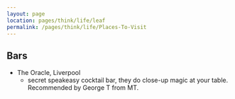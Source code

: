 ```yaml
---
layout: page
location: pages/think/life/leaf
permalink: /pages/think/life/Places-To-Visit
---
```


## Bars

- The Oracle, Liverpool
    - secret speakeasy cocktail bar, they do close-up magic at your table. Recommended by George T from MT.